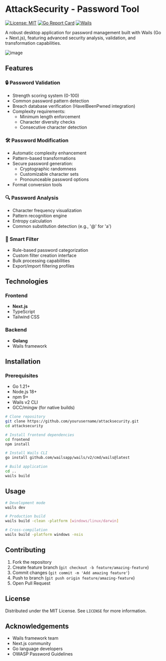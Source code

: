 # AttackSecurity - Password Tool

[![License: MIT](https://img.shields.io/badge/License-MIT-yellow.svg)](https://opensource.org/licenses/MIT)
[![Go Report Card](https://goreportcard.com/badge/github.com/yourusername/attacksecurity)](https://goreportcard.com/report/github.com/yourusername/attacksecurity)
[![Wails](https://img.shields.io/badge/Wails-v2.0+-blue.svg)](https://wails.io)

A robust desktop application for password management built with Wails (Go + Next.js), featuring advanced security analysis, validation, and transformation capabilities.

![image](https://github.com/user-attachments/assets/959c6d22-a6de-419e-b23d-d5b99d6ca82a)

## Features

### 🔒 Password Validation
- Strength scoring system (0-100)
- Common password pattern detection
- Breach database verification (HaveIBeenPwned integration)
- Complexity requirements:
  - Minimum length enforcement
  - Character diversity checks
  - Consecutive character detection

### 🛠 Password Modification
- Automatic complexity enhancement
- Pattern-based transformations
- Secure password generation:
  - Cryptographic randomness
  - Customizable character sets
  - Pronounceable password options
- Format conversion tools

### 🔍 Password Analysis
- Character frequency visualization
- Pattern recognition engine
- Entropy calculation
- Common substitution detection (e.g., '@' for 'a')

### 🧠 Smart Filter
- Rule-based password categorization
- Custom filter creation interface
- Bulk processing capabilities
- Export/import filtering profiles

## Technologies

### Frontend
- **Next.js**
- TypeScript
- Tailwind CSS

### Backend
- **Golang**
- Wails framework


## Installation

### Prerequisites
- Go 1.21+
- Node.js 18+
- npm 9+
- Wails v2 CLI
- GCC/mingw (for native builds)

```bash
# Clone repository
git clone https://github.com/yourusername/attacksecurity.git
cd attacksecurity

# Install frontend dependencies
cd frontend
npm install

# Install Wails CLI
go install github.com/wailsapp/wails/v2/cmd/wails@latest

# Build application
cd ..
wails build
```

## Usage

```bash
# Development mode
wails dev

# Production build
wails build -clean -platform [windows/linux/darwin]

# Cross-compilation
wails build -platform windows -nsis
```

## Contributing

1. Fork the repository
2. Create feature branch (`git checkout -b feature/amazing-feature`)
3. Commit changes (`git commit -m 'Add amazing feature'`)
4. Push to branch (`git push origin feature/amazing-feature`)
5. Open Pull Request

## License

Distributed under the MIT License. See `LICENSE` for more information.

## Acknowledgements

- Wails framework team
- Next.js community
- Go language developers
- OWASP Password Guidelines
